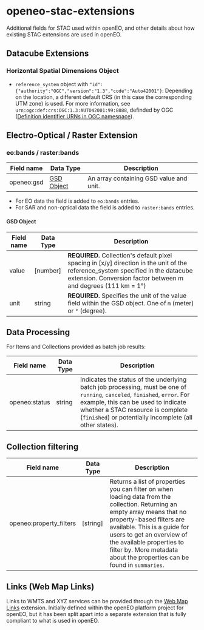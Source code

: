 # openeo-stac-extensions

Additional fields for STAC used within openEO, and other details about how existing STAC extensions are used in openEO.

## Datacube Extensions

### Horizontal Spatial Dimensions Object

- `reference_system` object with `"id":{"authority":"OGC","version":"1.3","code":"Auto42001"}`: Depending on the location, a different default CRS (in this case the corresponding UTM zone) is used. For more information, see `urn:ogc:def:crs:OGC:1.3:AUTO42001:99:8888`, definded by OGC ([Definition identifier URNs in OGC namespace](https://portal.ogc.org/files/?artifact_id=24045)).

## Electro-Optical / Raster Extension 

### eo:bands / raster:bands

| Field name | Data Type | Description |
| ---------- | --------- | ----------- |
| openeo:gsd | [GSD Object](#GSD-Object) | An array containing GSD value and unit. |

* For EO data the field is added to `eo:bands` entries.
* For SAR and non-optical data the field is added to `raster:bands` entries.

#### GSD Object

| Field name | Data Type | Description |
| ---------- | --------- | ----------- |
| value      | \[number] | **REQUIRED.** Collection's default pixel spacing in [x/y] direction in the unit of the reference_system specified in the datacube extension. Conversion factor between m and degrees (111 km = 1°) |
| unit       | string    | **REQUIRED.** Specifies the unit of the value field within the GSD object. One of `m` (meter) or `°` (degree). |

## Data Processing

For Items and Collections provided as batch job results:

| Field name    | Data Type | Description |
| ------------- | --------- | ----------- |
| openeo:status | string    | Indicates the status of the underlying batch job processing, must be one of `running`, `canceled`, `finished`, `error`. For example, this can be used to indicate whether a STAC resource is complete (`finished`) or potentially incomplete (all other states). |

## Collection filtering

| Field name              | Data Type | Description |
| ----------------------- | --------- | ----------- |
| openeo:property_filters | \[string] | Returns a list of properties you can filter on when loading data from the collection. Returning an empty array means that no property-based filters are available. This is a guide for users to get an overview of the available properties to filter by. More metadata about the properties can be found in `summaries`. |

## Links (Web Map Links)

Links to WMTS and XYZ services can be provided through the [Web Map Links](https://github.com/stac-extensions/web-map-links) extension.
Initially defined within the openEO platform project for openEO, but it has been split apart into a separate extension that is fully compliant to what is used in openEO.
